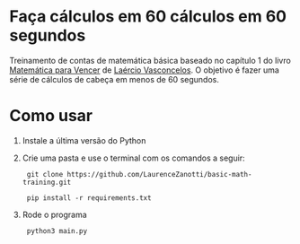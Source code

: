 # Faça cálculos em 60 cálculos em 60 segundos

Treinamento de contas de matemática básica baseado no capítulo 1 do livro [Matemática para Vencer](https://www.laercio.com.br/wp-content/uploads/2015/12/apostila_matematica_para_vencer_10.pdf) de [Laércio Vasconcelos](https://www.laercio.com.br/). O objetivo é fazer uma série de cálculos de cabeça em menos de 60 segundos.

# Como usar

1. Instale a última versão do Python

2. Crie uma pasta e use o terminal com os comandos a seguir:

        git clone https://github.com/LaurenceZanotti/basic-math-training.git

        pip install -r requirements.txt

3. Rode o programa

        python3 main.py

